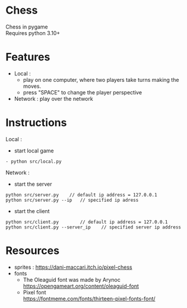 # Chess
Chess in pygame\
Requires python 3.10+

# Features
- Local : 
	- play on one computer, where two players take turns making the moves.
	- press "SPACE" to change the player perspective
- Network : play over the network
		  
# Instructions

Local :
- start local game
```
- python src/local.py
```
Network :
- start the server
```
python src/server.py	// default ip address = 127.0.0.1
python src/server.py --ip	// specified ip adress
```
- start the client
```
python src/client.py		// default ip address = 127.0.0.1
python src/client.py --server_ip	// specified server ip address
```

# Resources
- sprites : https://dani-maccari.itch.io/pixel-chess
- fonts 
  - The Oleaguid font was made by Arynoc https://opengameart.org/content/oleaguid-font
  - Pixel font \
  https://fontmeme.com/fonts/thirteen-pixel-fonts-font/
